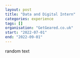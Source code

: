 ```yaml
---
layout: post
title: "Data and Digital Intern"
categories: experience
tags: []
organisation: "GetGeared.co.uk"
start: "2022-07-01"
end: "2022-09-01"
---
```


random text